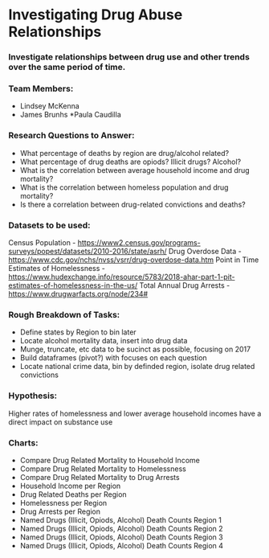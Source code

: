# Investigating Drug Abuse Relationships
### Investigate relationships between drug use and other trends over the same period of time.

### Team Members: 
* Lindsey McKenna
* James Brunhs
*Paula Caudilla

### Research Questions to Answer: 
  * What percentage of deaths by region are drug/alcohol related?
  * What percentage of drug deaths are opiods? Illicit drugs? Alcohol?
  * What is the correlation between average household income and drug mortality?
  * What is the correlation between homeless population and drug mortality?
  * Is there a correlation between drug-related convictions and deaths?

### Datasets to be used:
Census Population - https://www2.census.gov/programs-surveys/popest/datasets/2010-2016/state/asrh/
Drug Overdose Data - https://www.cdc.gov/nchs/nvss/vsrr/drug-overdose-data.htm
Point in Time Estimates of Homelessness - https://www.hudexchange.info/resource/5783/2018-ahar-part-1-pit-estimates-of-homelessness-in-the-us/
Total Annual Drug Arrests - https://www.drugwarfacts.org/node/234#

### Rough Breakdown of Tasks: 
  * Define states by Region to bin later
  * Locate alcohol mortality data, insert into drug data
  * Munge, truncate, etc data to be sucinct as possible, focusing on 2017
  * Build dataframes (pivot?) with focuses on each question
  * Locate national crime data, bin by definded region, isolate drug related convictions

### Hypothesis: 
Higher rates of homelessness and lower average household incomes have a direct impact on substance use

### Charts:
* Compare Drug Related Mortality to Household Income
* Compare Drug Related Mortality to Homelessness
* Compare Drug Related Mortality to Drug Arrests
* Household Income per Region
* Drug Related Deaths per Region
* Homelessness per Region
* Drug Arrests per Region
* Named Drugs (Illicit, Opiods, Alcohol) Death Counts Region 1
* Named Drugs (Illicit, Opiods, Alcohol) Death Counts Region 2
* Named Drugs (Illicit, Opiods, Alcohol) Death Counts Region 3
* Named Drugs (Illicit, Opiods, Alcohol) Death Counts Region 4
